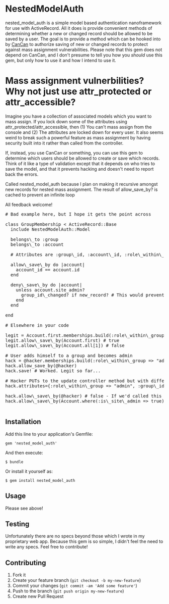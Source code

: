 # NestedModelAuth

nested\_model\_auth is a simple model based authentication nanoframework for use with ActiveRecord. All it does is provide convenient methods of determining whether a new or changed record should be allowed to be saved by a user. The goal is to provide a method which can be hooked into by <a href=https://github.com/ryanb/cancan>CanCan</a> to authorize saving of new or changed records to protect against mass assignment vulnerabilities. Please note that this gem does not depend on CanCan, and I don't presume to tell you how you _should_ use this gem, but only how to use it and how I intend to use it.

# Mass assignment vulnerbilities? Why not just use attr\_protected or attr\_accessible?

Imagine you have a collection of associated models which you want to mass assign. If you lock down some of the attributes using attr\_protected/attr\_accessible, then (1) You can't mass assign from the console and (2) The attributes are locked down for every user. It also seems weird to break such a powerful feature as mass assignment by having security built into it rather than called from the controller.

If, instead, you use CanCan or something, you can use this gem to determine which users should be allowed to create or save which records. Think of it like a type of validation except that it depends on who tries to save the model, and that it prevents hacking and doesn't need to report back the errors.

Called nested\_model\_auth because I plan on making it recursive amongst new records for nested mass assignment. The result of allow\_save\_by? is cached to prevent an infinite loop

All feedback welcome!

<pre>
# Bad example here, but I hope it gets the point across

class GroupMembership < ActiveRecord::Base
  include NestedModelAuth::Model

  belongs\_to :group
  belongs\_to :account

  # Attributes are :group\_id, :account\_id, :role\_within\_group

  allow\_save\_by do |account|
    account_id == account.id
  end

  deny\_save\_by do |account|
    unless account.site_admin?
      group_id\_changed? if new_record? # This would prevent a hacker reassigning himself to a different group
    end
  end
    
end

# Elsewhere in your code

legit = Account.first.memberships.build(:role\_within\_group => "minion", :group\_id => @group.id)
legit.allow\_save\_by(Account.first) # true
legit.allow\_save\_by(Account.all[1]) # false

# User adds himself to a group and becomes admin
hack = @hacker.memberships.build(:role\_within\_group => "admin", :group\_id => Group.find\_by\_name("Nobody has heard of this one, and the hacker is the admin").id)
hack.allow_save_by(@hacker)
hack.save! # Worked. Legit so far...

# Hacker PUTs to the update controller method but with different data
hack.attributes={:role\_within\_group => "admin", :group\_id => Group.find\_by\_name("CIA - TOP SECRET! UNDER NO CIRCUMSTANCES SHOULD ANYONE BE ALLOWED ACCESS TO THIS GROUP")}

hack.allow\_save\_by(@hacker) # false - If we'd called this method from a CanCan rule, we would prevent the hack
hack.allow\_save\_by(Account.where(:is\_site\_admin => true).first) # true - If we were a site admin, we would be permitted to use mass assignment to change this record.

</pre>

## Installation

Add this line to your application's Gemfile:

    gem 'nested_model_auth'

And then execute:

    $ bundle

Or install it yourself as:

    $ gem install nested_model_auth

## Usage

Please see above!

## Testing

Unfortunately there are no specs beyond those which I wrote in my proprietary web app. Because this gem is so simple, I didn't feel the need to write any specs. Feel free to contribute!

## Contributing

1. Fork it
2. Create your feature branch (`git checkout -b my-new-feature`)
3. Commit your changes (`git commit -am 'Add some feature'`)
4. Push to the branch (`git push origin my-new-feature`)
5. Create new Pull Request

